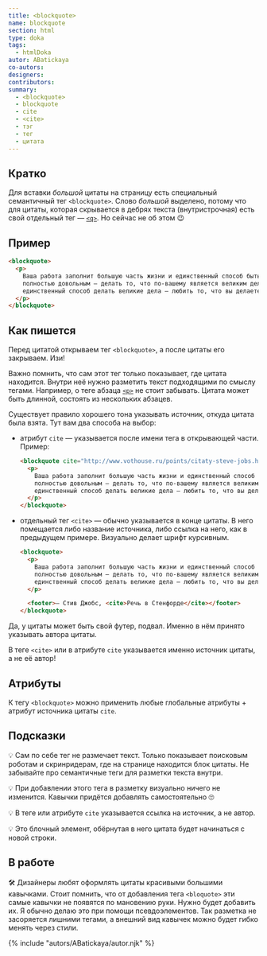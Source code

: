 ```yaml
---
title: <blockquote>
name: blockquote
section: html
type: doka
tags:
  - htmlDoka
autor: ABatickaya
co-autors:
designers:
contributors:
summary:
  - <blockquote>
  - blockquote
  - cite
  - <cite>
  - тэг
  - тег
  - цитата
---
```


## Кратко

Для вставки _большой_ цитаты на страницу есть специальный семантичный тег `<blockquote>`. Слово _большой_ выделено, потому что для цитаты, которая скрывается в дебрях текста (внутристрочная) есть свой отдельный тег — [`<q>`](../q). Но сейчас не об этом 😉

## Пример

```html
<blockquote>
  <p>
    Ваша работа заполнит большую часть жизни и единственный способ быть
    полностью довольным – делать то, что по-вашему является великим делом. И
    единственный способ делать великие дела – любить то, что вы делаете.
  </p>
</blockquote>
```

## Как пишется

Перед цитатой открываем тег `<blockquote>`, а после цитаты его закрываем. Изи!

Важно помнить, что сам этот тег только показывает, где цитата находится. Внутри неё нужно разметить текст подходящими по смыслу тегами. Например, о теге абзаца [`<p>`](../p) не стоит забывать. Цитата может быть длинной, состоять из нескольких абзацев.

Существует правило хорошего тона указывать источник, откуда цитата была взята. Тут вам два способа на выбор:

- атрибут `cite` — указывается после имени тега в открывающей части. Пример:

  ```html
  <blockquote cite="http://www.vothouse.ru/points/citaty-steve-jobs.html">
    <p>
      Ваша работа заполнит большую часть жизни и единственный способ быть
      полностью довольным – делать то, что по-вашему является великим делом. И
      единственный способ делать великие дела – любить то, что вы делаете.
    </p>
  </blockquote>
  ```

- отдельный тег `<cite>` — обычно указывается в конце цитаты. В него помещается либо название источника, либо ссылка на него, как в предыдущем примере. Визуально делает шрифт курсивным.

  ```html
  <blockquote>
    <p>
      Ваша работа заполнит большую часть жизни и единственный способ быть
      полностью довольным – делать то, что по-вашему является великим делом. И
      единственный способ делать великие дела – любить то, что вы делаете.
    </p>

    <footer>— Стив Джобс, <cite>Речь в Стенфорде</cite></footer>
  </blockquote>
  ```

Да, у цитаты может быть свой футер, подвал. Именно в нём принято указывать автора цитаты.

В теге `<cite>` или в атрибуте `cite` указывается именно источник цитаты, а не её автор!

## Атрибуты

К тегу `<blockquote>` можно применить любые глобальные атрибуты + атрибут источника цитаты `cite`.

## Подсказки

💡 Сам по себе тег не размечает текст. Только показывает поисковым роботам и скринридерам, где на странице находится блок цитаты. Не забывайте про семантичные теги для разметки текста внутри.

💡 При добавлении этого тега в разметку визуально ничего не изменится. Кавычки придётся добавлять самостоятельно 🙄

💡 В теге или атрибуте `cite` указывается ссылка на источник, а не автор.

💡 Это блочный элемент, обёрнутая в него цитата будет начинаться с новой строки.

## В работе

🛠 Дизайнеры любят оформлять цитаты красивыми большими кавычками. Стоит помнить, что от добавления тега `<bloquote>` эти самые кавычки не появятся по мановению руки. Нужно будет добавить их. Я обычно делаю это при помощи псевдоэлементов. Так разметка не засоряется лишними тегами, а внешний вид кавычек можно будет гибко менять через стили.

{% include "autors/ABatickaya/autor.njk" %}
